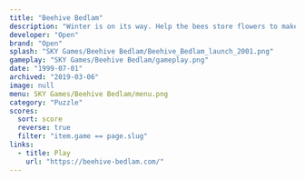 ```yaml
---
title: "Beehive Bedlam"
description: "Winter is on its way. Help the bees store flowers to make their honey."
developer: "Open"
brand: "Open"
splash: "SKY Games/Beehive Bedlam/Beehive_Bedlam_launch_2001.png"
gameplay: "SKY Games/Beehive Bedlam/gameplay.png"
date: "1999-07-01"
archived: "2019-03-06"
image: null
menu: SKY Games/Beehive Bedlam/menu.png
category: "Puzzle"
scores:
  sort: score
  reverse: true
  filter: "item.game == page.slug"
links:
  - title: Play
    url: "https://beehive-bedlam.com/"
---
```

